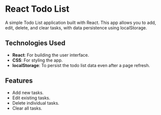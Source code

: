 # React Todo List

A simple Todo List application built with React. This app allows you to add, edit, delete, and clear tasks, with data persistence using localStorage.

## Technologies Used

- **React**: For building the user interface.
- **CSS**: For styling the app.
- **localStorage**: To persist the todo list data even after a page refresh.

## Features

- Add new tasks.
- Edit existing tasks.
- Delete individual tasks.
- Clear all tasks.
